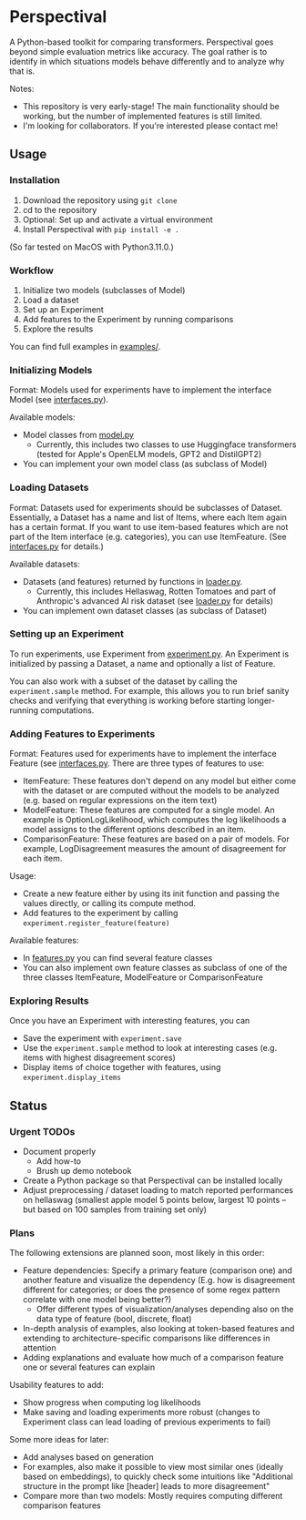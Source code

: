# Perspectival

A Python-based toolkit for comparing transformers.
Perspectival goes beyond simple evaluation metrics like accuracy.
The goal rather is to identify in which situations models behave differently and to analyze why that is.

Notes:

* This repository is very early-stage! The main functionality should be working, but the number of implemented features is still limited.
* I'm looking for collaborators. If you're interested please contact me!


## Usage

### Installation

1. Download the repository using `git clone`
2. cd to the repository
3. Optional: Set up and activate a virtual environment
4. Install Perspectival with `pip install -e .`

(So far tested on MacOS with Python3.11.0.)


### Workflow

1. Initialize two models (subclasses of Model)
2. Load a dataset
3. Set up an Experiment
4. Add features to the Experiment by running comparisons
5. Explore the results

You can find full examples in [examples/](examples/).


### Initializing Models

Format: Models used for experiments have to implement the interface Model (see [interfaces.py](perspectival/interfaces.py)).

Available models:

- Model classes from [model.py](perspectival/model.py)
  - Currently, this includes two classes to use Huggingface transformers (tested for Apple's OpenELM models, GPT2 and DistilGPT2)
- You can implement your own model class (as subclass of Model)


### Loading Datasets

Format: Datasets used for experiments should be subclasses of Dataset. Essentially, a Dataset has a name and list of Items, where each Item again has a certain format. If you want to use item-based features which are not part of the Item interface (e.g. categories), you can use ItemFeature. (See [interfaces.py](perspectival/interfaces.py) for details.)

Available datasets:

- Datasets (and features) returned by functions in [loader.py](perspectival/loader.py).
  - Currently, this includes Hellaswag, Rotten Tomatoes and part of Anthropic's advanced AI risk dataset (see [loader.py](perspectival/loader.py) for details)
- You can implement own dataset classes (as subclass of Dataset)


### Setting up an Experiment

To run experiments, use Experiment from [experiment.py](perspectival/experiment.py). An Experiment is initialized by passing a Dataset, a name and optionally a list of Feature.

You can also work with a subset of the dataset by calling the `experiment.sample` method.
For example, this allows you to run brief sanity checks and verifying that everything is working before starting longer-running computations.


### Adding Features to Experiments

Format: Features used for experiments have to implement the interface Feature (see [interfaces.py](perspectival/interfaces.py). There are three types of features to use:

- ItemFeature: These features don't depend on any model but either come with the dataset or are computed without the models to be analyzed (e.g. based on regular expressions on the item text)
- ModelFeature: These features are computed for a single model. An example is OptionLogLikelihood, which computes the log likelihoods a model assigns to the different options described in an item.
- ComparisonFeature: These features are based on a pair of models. For example, LogDisagreement measures the amount of disagreement for each item.

Usage:

- Create a new feature either by using its init function and passing the values directly, or calling its compute method.
- Add features to the experiment by calling `experiment.register_feature(feature)`

Available features:

- In [features.py](perspectival/features.py) you can find several feature classes
- You can also implement own feature classes as subclass of one of the three classes ItemFeature, ModelFeature or ComparisonFeature


### Exploring Results

Once you have an Experiment with interesting features, you can

* Save the experiment with `experiment.save`
* Use the `experiment.sample` method to look at interesting cases (e.g. items with highest disagreement scores)
* Display items of choice together with features, using `experiment.display_items`


## Status

### Urgent TODOs

- Document properly
  - Add how-to
  - Brush up demo notebook
- Create a Python package so that Perspectival can be installed locally
- Adjust preprocessing / dataset loading to match reported performances on hellaswag (smallest apple model 5 points below, largest 10 points – but based on 100 samples from training set only)


### Plans

The following extensions are planned soon, most likely in this order:

- Feature dependencies: Specify a primary feature (comparison one) and another feature and visualize the dependency (E.g. how is disagreement different for categories; or does the presence of some regex pattern correlate with one model being better?)
  - Offer different types of visualization/analyses depending also on the data type of feature (bool, discrete, float)
- In-depth analysis of examples, also looking at token-based features and extending to architecture-specific comparisons like differences in attention
- Adding explanations and evaluate how much of a comparison feature one or several features can explain

Usability features to add:

- Show progress when computing log likelihoods
- Make saving and loading experiments more robust (changes to Experiment class can lead loading of previous experiments to fail)

Some more ideas for later:

- Add analyses based on generation
- For examples, also make it possible to view most similar ones (ideally based on embeddings), to quickly check some intuitions like "Additional structure in the prompt like [header] leads to more disagreement"
- Compare more than two models: Mostly requires computing different comparison features
